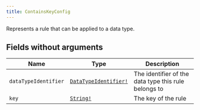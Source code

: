 ```yaml
---
title: ContainsKeyConfig
---
```


Represents a rule that can be applied to a data type.

## Fields without arguments

| Name | Type | Description |
|------|------|-------------|
| `dataTypeIdentifier` | [`DataTypeIdentifier!`](../object/datatypeidentifier.md) | The identifier of the data type this rule belongs to |
| `key` | [`String!`](../scalar/string.md) | The key of the rule |

